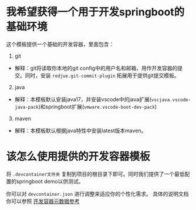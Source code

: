# 我希望获得一个用于开发springboot的基础环境

这个模板提供一个基础的开发容器，里面包含：

1. git
* 解释：git将读取你本地的git config中的用户名和邮箱，用作开发容器的提交。同时，安装 `redjue.git-commit-plugin` 拓展用于提供git提交模板。

2. java
* 解释：本模板默认安装java17，并安装vscode中的java扩展(`vscjava.vscode-java-pack`)和springboot扩展(`vmware.vscode-boot-dev-pack`)

3. maven
* 解释：本模板默认根据java特性中安装latest版本maven。

# 该怎么使用提供的开发容器模板

将 `.devcontainer文件夹` 复制到项目的根目录下即可。同时我们提供了一个最低配置的springboot demo以供测试。

你可以对 `devcontainer.json` 进行调整来适应你的个性化需求。 具体的说明文档你可以参照 [开发容器元数据参考](https://containers.dev/implementors/json_reference/)